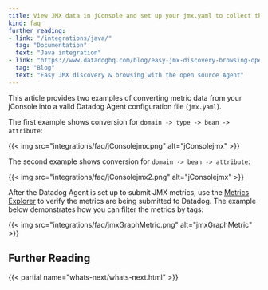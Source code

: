 ```yaml
---
title: View JMX data in jConsole and set up your jmx.yaml to collect them
kind: faq
further_reading:
- link: "/integrations/java/"
  tag: "Documentation"
  text: "Java integration"
- link: "https://www.datadoghq.com/blog/easy-jmx-discovery-browsing-open-source-agent/"
  tag: "Blog"
  text: "Easy JMX discovery & browsing with the open source Agent"
---
```


This article provides two examples of converting metric data from your jConsole into a valid Datadog Agent configuration file (`jmx.yaml`).

The first example shows conversion for `domain -> type -> bean -> attribute`:

{{< img src="integrations/faq/jConsolejmx.png" alt="jConsolejmx"  >}}

The second example shows conversion for `domain -> bean -> attribute`:

{{< img src="integrations/faq/jConsolejmx2.png" alt="jConsolejmx"  >}}

After the Datadog Agent is set up to submit JMX metrics, use the [Metrics Explorer][1] to verify the metrics are being submitted to Datadog. The example below demonstrates how you can filter the metrics by tags:

{{< img src="integrations/faq/jmxGraphMetric.png" alt="jmxGraphMetric"  >}}

## Further Reading

{{< partial name="whats-next/whats-next.html" >}}

[1]: /metrics/explorer/
